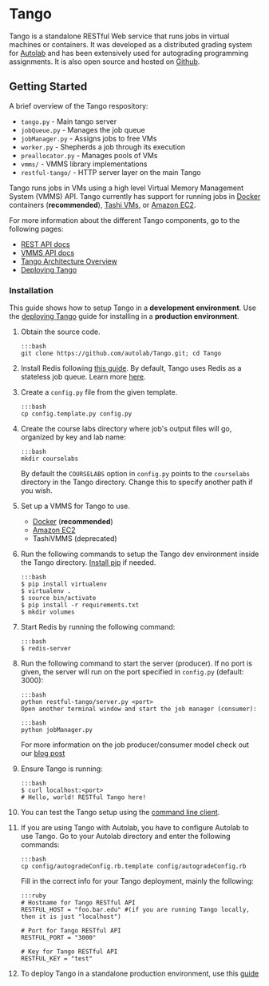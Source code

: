 # Tango

Tango is a standalone RESTful Web service that runs jobs in virtual machines or containers. It was developed as a distributed grading system for [Autolab](/docs/) and has been extensively used for autograding programming assignments. It is also open source and hosted on [Github](https://www.github.com/autolab/Tango).

## Getting Started

A brief overview of the Tango respository:

-   `tango.py` - Main tango server
-   `jobQueue.py` - Manages the job queue
-   `jobManager.py` - Assigns jobs to free VMs
-   `worker.py` - Shepherds a job through its execution
-   `preallocator.py` - Manages pools of VMs
-   `vmms/` - VMMS library implementations
-   `restful-tango/` - HTTP server layer on the main Tango

Tango runs jobs in VMs using a high level Virtual Memory Management System (VMMS) API. Tango currently has support for running jobs in [Docker](https://www.docker.com/) containers (**recommended**), [Tashi VMs](http://opencirrus.intel-research.net/tashi/), or [Amazon EC2](https://aws.amazon.com/ec2).

For more information about the different Tango components, go to the following pages:

-   [REST API docs](/docs/tango-rest/)
-   [VMMS API docs](/docs/tango-vmms/)
-   [Tango Architecture Overview](http://autolab.github.io/2015/04/making-backend-scalable/)
-   [Deploying Tango](/docs/tango-deploy/)

### Installation

This guide shows how to setup Tango in a **development environment**. Use the [deploying Tango](/docs/tango-deploy/) guide for installing in a **production environment**.

1.  Obtain the source code.

        :::bash
        git clone https://github.com/autolab/Tango.git; cd Tango

2.  Install Redis following [this guide](http://redis.io/topics/quickstart). By default, Tango uses Redis as a stateless job queue. Learn more [here](http://autolab.github.io/2015/04/making-backend-scalable/).

3.  Create a `config.py` file from the given template.

        :::bash
        cp config.template.py config.py

4.  Create the course labs directory where job's output files will go, organized by key and lab name:

        :::bash
        mkdir courselabs

    By default the `COURSELABS` option in `config.py` points to the `courselabs` directory in the Tango directory.
    Change this to specify another path if you wish.

5.  Set up a VMMS for Tango to use.

    -   [Docker](/docs/tango-vmms/#docker-vmms-setup) (**recommended**)
    -   [Amazon EC2](/docs/tango-vmms/#amazon-ec2-vmms-setup)
    -   TashiVMMS (deprecated)

6.  Run the following commands to setup the Tango dev environment inside the Tango directory. [Install pip](https://pip.pypa.io/en/stable/installing/) if needed.

        :::bash
        $ pip install virtualenv
        $ virtualenv .
        $ source bin/activate
        $ pip install -r requirements.txt
        $ mkdir volumes

7.  Start Redis by running the following command:

        :::bash
        $ redis-server

8.  Run the following command to start the server (producer). If no port is given, the server will run on the port specified in `config.py` (default: 3000):

        :::bash
        python restful-tango/server.py <port>
        Open another terminal window and start the job manager (consumer):

        :::bash
        python jobManager.py

    For more information on the job producer/consumer model check out our [blog post](http://autolab.github.io/2015/04/making-backend-scalable/)

9.  Ensure Tango is running:

        :::bash
        $ curl localhost:<port>
        # Hello, world! RESTful Tango here!

10. You can test the Tango setup using the [command line client](/docs/tango-cli/).

11. If you are using Tango with Autolab, you have to configure Autolab to use Tango. Go to your Autolab directory and enter the following commands:

        :::bash
        cp config/autogradeConfig.rb.template config/autogradeConfig.rb

    Fill in the correct info for your Tango deployment, mainly the following:

        :::ruby
        # Hostname for Tango RESTful API
        RESTFUL_HOST = "foo.bar.edu" #(if you are running Tango locally, then it is just "localhost")

        # Port for Tango RESTful API
        RESTFUL_PORT = "3000"

        # Key for Tango RESTful API
        RESTFUL_KEY = "test"

12. To deploy Tango in a standalone production environment, use this [guide](/docs/tango-deploy/)
